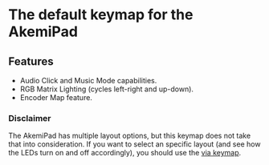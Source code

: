 # The default keymap for the AkemiPad


## Features
- Audio Click and Music Mode capabilities.
- RGB Matrix Lighting (cycles left-right and up-down).
- Encoder Map feature.

### Disclaimer
The AkemiPad has multiple layout options, but this keymap does not take that into consideration.
If you want to select an specific layout (and see how the LEDs turn on and off accordingly), you
should use the [via keymap](../via).

